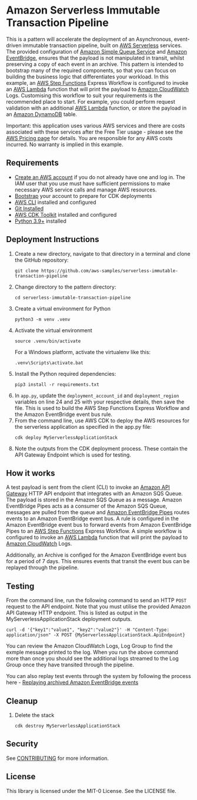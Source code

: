 # Amazon Serverless Immutable Transaction Pipeline

This is a pattern will accelerate the deployment of an Asynchronous, event-driven immutable transaction pipeline, built on [AWS Serverless](https://aws.amazon.com/serverless/) services. The provided configuration of [Amazon Simple Queue Service](https://docs.aws.amazon.com/AWSSimpleQueueService/latest/SQSDeveloperGuide/welcome.html) and [Amazon EventBridge](https://docs.aws.amazon.com/eventbridge/latest/userguide/eb-what-is.html), ensures that the payload is not manipulated in transit, whilst preserving a copy of each event in an archive. This pattern is intended to bootstrap many of the required components, so that you can focus on building the business logic that differentiates your workload. In this example, an [AWS Step Functions](https://docs.aws.amazon.com/step-functions/latest/dg/welcome.html) Express Workflow is configured to invoke an [AWS Lambda](https://docs.aws.amazon.com/lambda/latest/dg/welcome.html) function that will print the payload to [Amazon CloudWatch](https://docs.aws.amazon.com/AmazonCloudWatch/latest/monitoring/WhatIsCloudWatch.html) Logs. Customising this workflow to suit your requirements is the recommended place to start. For example, you could perform request validation with an additional [AWS Lambda](https://docs.aws.amazon.com/lambda/latest/dg/welcome.html) function, or store the payload in an [Amazon DynamoDB](https://docs.aws.amazon.com/amazondynamodb/latest/developerguide/Introduction.html) table. 

Important: this application uses various AWS services and there are costs associated with these services after the Free Tier usage - please see the [AWS Pricing page](https://aws.amazon.com/pricing/) for details. You are responsible for any AWS costs incurred. No warranty is implied in this example.

## Requirements

* [Create an AWS account](https://portal.aws.amazon.com/gp/aws/developer/registration/index.html) if you do not already have one and log in. The IAM user that you use must have sufficient permissions to make necessary AWS service calls and manage AWS resources.
* [Bootstrap](https://docs.aws.amazon.com/cdk/v2/guide/bootstrapping.html#bootstrapping-howto) your account to prepare for CDK deployments
* [AWS CLI](https://docs.aws.amazon.com/cli/latest/userguide/install-cliv2.html) installed and configured
* [Git Installed](https://git-scm.com/book/en/v2/Getting-Started-Installing-Git)
* [AWS CDK Toolkit](https://docs.aws.amazon.com/cdk/latest/guide/cli.html) installed and configured
* [Python 3.9+](https://www.python.org/downloads/) installed

## Deployment Instructions

1. Create a new directory, navigate to that directory in a terminal and clone the GitHub repository:
    ```
    git clone https://github.com/aws-samples/serverless-immutable-transaction-pipeline
    ```
2. Change directory to the pattern directory:
    ```
    cd serverless-immutable-transaction-pipeline
    ```
3. Create a virtual environment for Python
    ```
    python3 -m venv .venv
    ```
4. Activate the virtual environment
    ```
    source .venv/bin/activate
    ```
    For a Windows platform, activate the virtualenv like this:
    ```
    .venv\Scripts\activate.bat
    ```
5. Install the Python required dependencies:
    ```
    pip3 install -r requirements.txt
    ```
6. In `app.py`, update the `deployment_account_id` and `deployment_region` variables on line 24 and 25 with your respective details, then save the file. This is used to build the AWS Step Functions Express Workflow and the Amazon EventBridge event bus rule.
7. From the command line, use AWS CDK to deploy the AWS resources for the serverless application as specified in the app.py file:
    ```
    cdk deploy MyServerlessApplicationStack
    ```
8. Note the outputs from the CDK deployment process. These contain the API Gateway Endpoint which is used for testing.

## How it works

A test payload is sent from the client (CLI) to invoke an [Amazon API Gateway](https://docs.aws.amazon.com/apigateway/latest/developerguide/welcome.html) HTTP API endpoint that integrates with an Amazon SQS Queue. The payload is stored in the Amazon SQS Queue as a message. Amazon EventBridge Pipes acts as a consumer of the Amazon SQS Queue, messages are pulled from the queue and [Amazon EventBridge Pipes](https://docs.aws.amazon.com/eventbridge/latest/userguide/eb-pipes.html) routes events to an Amazon EventBridge event bus. A rule is configured in the Amazon EventBridge event bus to forward events from Amazon EventBridge Pipes to an [AWS Step Functions](https://docs.aws.amazon.com/step-functions/latest/dg/welcome.html) Express Workflow. A simple workflow is configured to invoke an [AWS Lambda](https://docs.aws.amazon.com/lambda/latest/dg/welcome.html) function that will print the payload to [Amazon CloudWatch](https://docs.aws.amazon.com/AmazonCloudWatch/latest/monitoring/WhatIsCloudWatch.html) Logs.

Additionally, an Archive is configed for the Amazon EventBridge event bus for a period of 7 days. This ensures events that transit the event bus can be replayed through the pipeline. 

## Testing

From the command line, run the following command to send an HTTP `POST` request to the API endpoint. Note that you must utilise the provided Amazon API Gateway HTTP endpoint. This is listed as output in the MyServerlessApplicationStack deployment outputs.

```
curl -d '{"key1":"value1", "key2":"value2"}' -H "Content-Type: application/json" -X POST {MyServerlessApplicationStack.ApiEndpoint}
```
You can review the Amazon CloudWatch Logs, Log Group to find the exmple message printed to the log. When you run the above command more than once you should see the additional logs streamed to the Log Group once they have transited through the pipeline. 

You can also replay test events through the system by following the process here - [Replaying archived Amazon EventBridge events](https://docs.aws.amazon.com/eventbridge/latest/userguide/eb-replay-archived-event.html)

## Cleanup

1. Delete the stack
    ```
    cdk destroy MyServerlessApplicationStack
    ```

## Security

See [CONTRIBUTING](CONTRIBUTING.md#security-issue-notifications) for more information.

## License

This library is licensed under the MIT-0 License. See the LICENSE file.